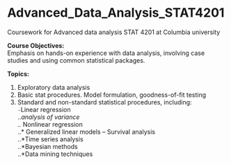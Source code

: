 # Advanced_Data_Analysis_STAT4201
Coursework for Advanced data analysis STAT 4201 at Columbia university 

**Course Objectives:** <br />
Emphasis on hands-on experience with data analysis, involving case studies and using common statistical packages.


**Topics:** <br />
1. Exploratory data analysis<br />
2. Basic stat procedures. Model formulation, goodness-of-fit testing<br />
3. Standard and non-standard statistical procedures, including: <br />
``-``Linear regression <br />
..*analysis of variance  <br />
..* Nonlinear regression <br />
..* Generalized linear models –  Survival analysis <br />
..*Time series analysis <br />
..*Bayesian methods <br />
..*Data mining techniques <br />
